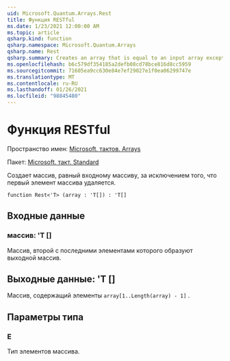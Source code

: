 ```yaml
---
uid: Microsoft.Quantum.Arrays.Rest
title: Функция RESTful
ms.date: 1/23/2021 12:00:00 AM
ms.topic: article
qsharp.kind: function
qsharp.namespace: Microsoft.Quantum.Arrays
qsharp.name: Rest
qsharp.summary: Creates an array that is equal to an input array except that the first array element is dropped.
ms.openlocfilehash: b6c579df354185a2defb08cd78bce816d8cc5959
ms.sourcegitcommit: 71605ea9cc630e84e7ef29027e1f0ea06299747e
ms.translationtype: MT
ms.contentlocale: ru-RU
ms.lasthandoff: 01/26/2021
ms.locfileid: "98845480"
---
```

# <a name="rest-function"></a>Функция RESTful

Пространство имен: [Microsoft. тактов. Arrays](xref:Microsoft.Quantum.Arrays)

Пакет: [Microsoft. такт. Standard](https://nuget.org/packages/Microsoft.Quantum.Standard)


Создает массив, равный входному массиву, за исключением того, что первый элемент массива удаляется.

```qsharp
function Rest<'T> (array : 'T[]) : 'T[]
```


## <a name="input"></a>Входные данные

### <a name="array--t"></a>массив: 'T []

Массив, второй с последними элементами которого образуют выходной массив.



## <a name="output--t"></a>Выходные данные: 'T []

Массив, содержащий элементы `array[1..Length(array) - 1]` .

## <a name="type-parameters"></a>Параметры типа

### <a name="t"></a>Е

Тип элементов массива.